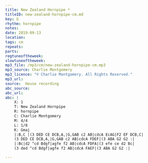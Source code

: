 ```yaml
---
title: New Zealand Hornpipe *
titleID: new-zealand-hornpipe-cm.md
key: G
rhythm: hornpipe
notes:
date: 2019-09-13
location:
tags: cm
repeats:
parts:
regtuneoftheweek:
slowtuneoftheweek:
mp3_file: /mp3/cm/new-zealand-hornpipe-cm.mp3
mp3_source: Charlie Montgomery
mp3_licence: "© Charlie Montgomery. All Rights Reserved."
mp3_url:
source:  House recording
abc_source:
abc_url:
abc: |
    X: 1
    T: New Zealand Hornpipe
    R: hornpipe
    C: Charlie Montgomery
    M: 4/4
    L: 1/8
    K: Gmaj
    |:B,C |(3 DED CE DCB,A,|G,GAB c2 AB|cdcA EcAG|F2 EF DCB,C|
    (3 DED CE DCB,A,|G,GAB c2 AB|cdcA FDEF|(3 ABA G2 G2 :|
    |:Bc|d2 ^cd Bdgf|agfe f2 AB|cdcA FDFA|(3 efe ce d2 Bc|
    (3 ded ^cd Bdgf|agfe f2 AB|cdcA FAEF|(3 ABA G2 G2 :|

---
```

